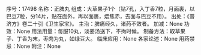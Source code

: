 序号：17498
名称：正脾丸
组成：大草果子1个（钻7孔，入丁香7粒，月面裹，以巴豆7粒，分14片，贴在面外，再以面裹，煨焦赤，去面与巴豆不用）。
出处：《普济方》卷二十引《卫生家宝》。
主治：脾痛经久，诸药不效者。
加减：None
功效：None
用法用量：每服10丸，淡姜汤送下，不拘时候。
制备方法：取草果子、丁香为末，枣肉为丸，如绿豆大。
临床应用：None
各家论述：None
用药禁忌：None
附注：None
